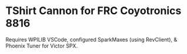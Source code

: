 # TShirt Cannon for FRC Coyotronics 8816
Requires WPILIB VSCode, configured SparkMaxes (using RevClient), & Phoenix Tuner for Victor SPX.
